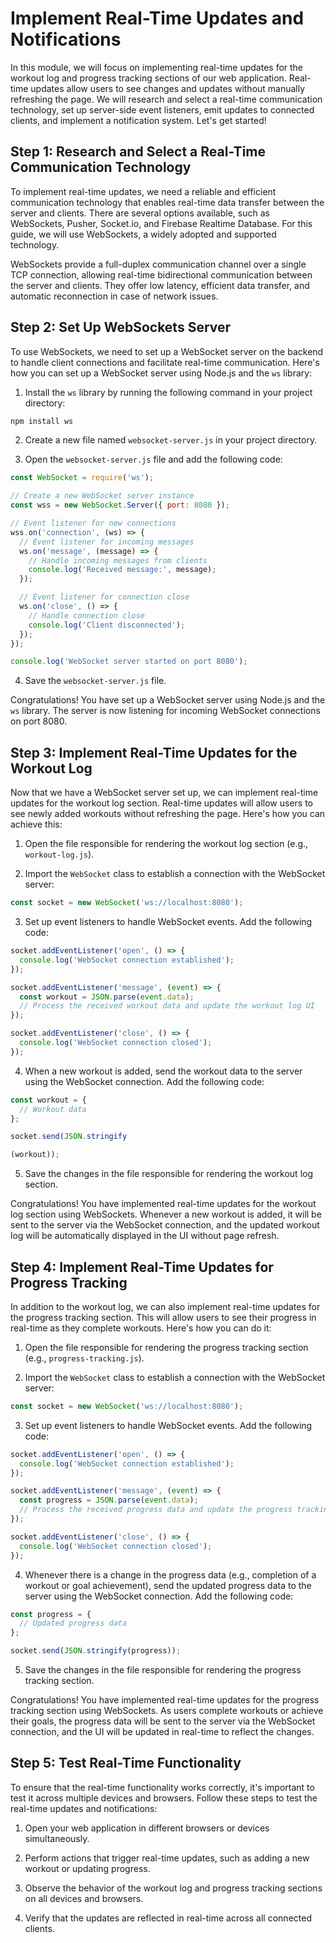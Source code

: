 #  Implement Real-Time Updates and Notifications

In this module, we will focus on implementing real-time updates for the workout log and progress tracking sections of our web application. Real-time updates allow users to see changes and updates without manually refreshing the page. We will research and select a real-time communication technology, set up server-side event listeners, emit updates to connected clients, and implement a notification system. Let's get started!

## Step 1: Research and Select a Real-Time Communication Technology

To implement real-time updates, we need a reliable and efficient communication technology that enables real-time data transfer between the server and clients. There are several options available, such as WebSockets, Pusher, Socket.io, and Firebase Realtime Database. For this guide, we will use WebSockets, a widely adopted and supported technology.

WebSockets provide a full-duplex communication channel over a single TCP connection, allowing real-time bidirectional communication between the server and clients. They offer low latency, efficient data transfer, and automatic reconnection in case of network issues.

## Step 2: Set Up WebSockets Server

To use WebSockets, we need to set up a WebSocket server on the backend to handle client connections and facilitate real-time communication. Here's how you can set up a WebSocket server using Node.js and the `ws` library:

1. Install the `ws` library by running the following command in your project directory:

```bash
npm install ws
```

2. Create a new file named `websocket-server.js` in your project directory.

3. Open the `websocket-server.js` file and add the following code:

```javascript
const WebSocket = require('ws');

// Create a new WebSocket server instance
const wss = new WebSocket.Server({ port: 8080 });

// Event listener for new connections
wss.on('connection', (ws) => {
  // Event listener for incoming messages
  ws.on('message', (message) => {
    // Handle incoming messages from clients
    console.log('Received message:', message);
  });

  // Event listener for connection close
  ws.on('close', () => {
    // Handle connection close
    console.log('Client disconnected');
  });
});

console.log('WebSocket server started on port 8080');
```

4. Save the `websocket-server.js` file.

Congratulations! You have set up a WebSocket server using Node.js and the `ws` library. The server is now listening for incoming WebSocket connections on port 8080.

## Step 3: Implement Real-Time Updates for the Workout Log

Now that we have a WebSocket server set up, we can implement real-time updates for the workout log section. Real-time updates will allow users to see newly added workouts without refreshing the page. Here's how you can achieve this:

1. Open the file responsible for rendering the workout log section (e.g., `workout-log.js`).

2. Import the `WebSocket` class to establish a connection with the WebSocket server:

```javascript
const socket = new WebSocket('ws://localhost:8080');
```

3. Set up event listeners to handle WebSocket events. Add the following code:

```javascript
socket.addEventListener('open', () => {
  console.log('WebSocket connection established');
});

socket.addEventListener('message', (event) => {
  const workout = JSON.parse(event.data);
  // Process the received workout data and update the workout log UI
});

socket.addEventListener('close', () => {
  console.log('WebSocket connection closed');
});
```

4. When a new workout is added, send the workout data to the server using the WebSocket connection. Add the following code:

```javascript
const workout = {
  // Workout data
};

socket.send(JSON.stringify

(workout));
```

5. Save the changes in the file responsible for rendering the workout log section.

Congratulations! You have implemented real-time updates for the workout log section using WebSockets. Whenever a new workout is added, it will be sent to the server via the WebSocket connection, and the updated workout log will be automatically displayed in the UI without page refresh.

## Step 4: Implement Real-Time Updates for Progress Tracking

In addition to the workout log, we can also implement real-time updates for the progress tracking section. This will allow users to see their progress in real-time as they complete workouts. Here's how you can do it:

1. Open the file responsible for rendering the progress tracking section (e.g., `progress-tracking.js`).

2. Import the `WebSocket` class to establish a connection with the WebSocket server:

```javascript
const socket = new WebSocket('ws://localhost:8080');
```

3. Set up event listeners to handle WebSocket events. Add the following code:

```javascript
socket.addEventListener('open', () => {
  console.log('WebSocket connection established');
});

socket.addEventListener('message', (event) => {
  const progress = JSON.parse(event.data);
  // Process the received progress data and update the progress tracking UI
});

socket.addEventListener('close', () => {
  console.log('WebSocket connection closed');
});
```

4. Whenever there is a change in the progress data (e.g., completion of a workout or goal achievement), send the updated progress data to the server using the WebSocket connection. Add the following code:

```javascript
const progress = {
  // Updated progress data
};

socket.send(JSON.stringify(progress));
```

5. Save the changes in the file responsible for rendering the progress tracking section.

Congratulations! You have implemented real-time updates for the progress tracking section using WebSockets. As users complete workouts or achieve their goals, the progress data will be sent to the server via the WebSocket connection, and the UI will be updated in real-time to reflect the changes.

## Step 5: Test Real-Time Functionality

To ensure that the real-time functionality works correctly, it's important to test it across multiple devices and browsers. Follow these steps to test the real-time updates and notifications:

1. Open your web application in different browsers or devices simultaneously.

2. Perform actions that trigger real-time updates, such as adding a new workout or updating progress.

3. Observe the behavior of the workout log and progress tracking sections on all devices and browsers.

4. Verify that the updates are reflected in real-time across all connected clients.

